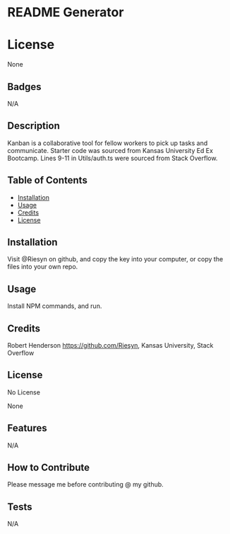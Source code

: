 # README Generator

# License 
None


## Badges
N/A

## Description
Kanban is a collaborative tool for fellow workers to pick up tasks and communicate. Starter code was sourced from Kansas University Ed Ex Bootcamp. Lines 9-11 in Utils/auth.ts were sourced from Stack Overflow.

## Table of Contents

- [Installation](#installation)
- [Usage](#usage)
- [Credits](#credits)
- [License](#license)

## Installation
Visit @Riesyn on github, and copy the  key into your computer, or copy the files into your own repo.

## Usage
Install NPM commands, and run.

## Credits
Robert Henderson https://github.com/Riesyn,
Kansas University,
Stack Overflow

## License
No License

None

## Features
N/A

## How to Contribute
Please message me before contributing @ my github.

## Tests
N/A
